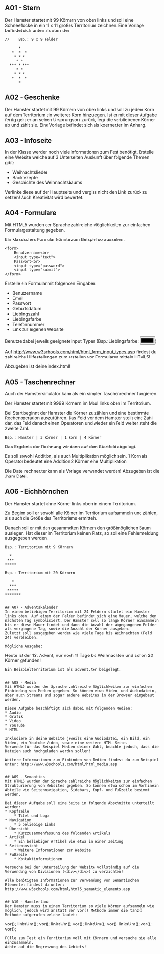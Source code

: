 ## A01 - Stern
Der Hamster startet mit 99 Körnern von oben links und soll eine Schneeflocke in ein 11 x 11 großes Territorium zeichnen.
Eine Vorlage befindet sich unten als stern.ter!
```
//    Bsp.: 9 x 9 Felder

      *       
   *  *  *    
    * * *     
     * *      
  *** * ***   
     * *      
    * * *     
   *  *  *    
      *
```


## A02 - Geschenke
Der Hamster startet mit 99 Körnern von oben links und soll zu jedem Korn auf dem Territorium ein weiteres Korn hinzulegen. Ist er mit dieser Aufgabe fertig geht er an seinen Ursprungsort zurück, legt die verbliebenen Körner ab und zählt sie.
Eine Vorlage befindet sich als koerner.ter im Anhang.


## A03 - Infoseite
In der Klasse werden noch viele Informationen zum Fest benötigt. Erstelle eine Website welche auf 3 Unterseiten Auskunft über folgende Themen gibt:

* Weihnachtslieder
* Backrezepte
* Geschichte des Weihnachtsbaums

Verlinke diese auf der Hauptseite und vergiss nicht den Link zurück zu setzen! Auch Kreativität wird bewertet.


## A04 - Formulare
Mit HTML5 wurden der Sprache zahlreiche Möglichkeiten zur einfachen Formulargestaltung gegeben.

Ein klassisches Formular könnte zum Beispiel so aussehen:
```
<form>
    Benutzername<br>
    <input type="text">
    Passwort<br>
    <input type="password">
    <input type="submit">
</form>
```
Erstelle ein Formular mit folgenden Eingaben:
* Benutzername
* Email
* Passwort
* Geburtsdatum
* Lieblingszahl
* Lieblingsfarbe
* Telefonnummer
* Link zur eigenen Website

Benutze dabei jeweils geeignete input Typen (Bsp.:Lieblingsfarbe: <input type="color">)

Auf http://www.w3schools.com/html/html_form_input_types.asp findest du zahlreiche Hilfestellungen zum erstellen von Formularen mittels HTML5!

Abzugeben ist deine index.html!


## A05 - Taschenrechner
Auch der Hamstersimulator kann als ein simpler Taschenrechner fungieren.

Der Hamster startet mit 9999 Körnern im Maul links oben im Territorium.

Bei Start beginnt der Hamster die Körner zu zählen und eine bestimmte Rechenoperation auszuführen.
Das Feld vor dem Hamster stellt eine Zahl dar, das Feld danach einen Operatoren und wieder ein Feld weiter steht die zweite Zahl.
```
Bsp.: Hamster | 3 Körner | 1 Korn | 4 Körner
```
Das Ergebnis der Rechnung wir dann auf dem Startfeld abgelegt.

Es soll sowohl Addition, als auch Multiplikation möglich sein.
1 Korn als Operator bedeutet eine Addition
2 Körner eine Multiplikation

Die Datei rechner.ter kann als Vorlage verwendet werden!
Abzugeben ist die .ham Datei.


## A06 - Eichhörnchen
Der Hamster startet ohne Körner links oben in einem Territorium. 

Zu Beginn soll er sowohl alle Körner im Territorium aufsammeln und zählen, als auch die Größe des Territoriums ermitteln. 

Danach soll er mit den gesammelten Körnern den größtmöglichen Baum auslegen. 
Hat dieser im Territorium keinen Platz, so soll eine Fehlermeldung ausgegeben werden.
```
Bsp.: Territorium mit 9 Körnern

  *
 ***
*****

Bsp.: Territorium mit 20 Körnern

   *
  ***
 *****
*******


## A07 - Adventskalender
In einem beliebigen Territorium mit 24 Feldern startet ein Hamster links oben. Auf einem der Felder befindet sich eine Mauer, welche den nächsten Tag symbolisiert. Der Hamster soll so lange Körner einsammeln bis er diese Mauer findet und dann die Anzahl der abgegangenen Felder als vergangene Tag, sowie die Anzahl der Körner ausgeben.
Zuletzt soll ausgegeben werden wie viele Tage bis Weihnachten (Feld 24) verbleiben.

Mögliche Ausgabe:
```
Heute ist der 13. Advent, nur noch 11 Tage bis Weihnachten und schon 20 Körner gefunden!
```
Ein Beispielterritorium ist als advent.ter beigelegt.


## A08 - Media
Mit HTML5 wurden der Sprache zahlreiche Möglichkeiten zur einfachen Einbindung von Medien gegeben. So können etwa Video- und Audiodatein, aber auch Streams und sogar andere Websites in der Browser eingebaut werden.

Diese Aufgabe beschäftigt sich dabei mit folgenden Medien:
* Audio
* Grafik
* Video
* YouTube
* HTML

Inkludiere in deine Website jeweils eine Audiodatei, ein Bild, ein Video, ein Youtube Video, sowie eine weitere HTML Seite.
Verwende für das Beispiel Medien deiner Wahl, beachte jedoch, dass die Dateien auch hochgeladen werden sollen!

Weitere Informationen zum Einbinden von Medien findest du zum Beispiel unter: http://www.w3schools.com/html/html_media.asp


## A09 - Semantics
Mit HTML5 wurden der Sprache zahlreiche Möglichkeiten zur einfachen Strukturierung von Websites gegeben. So können etwa schon im Vorhinein Abteile wie Seitennavigation, Sidebars, Kopf- und Fußzeile besimmt werden.

Bei dieser Aufgabe soll eine Seite in folgende Abschnitte unterteilt werden:
* Kopfzeile
    * Titel und Logo
* Navigation
    * 5 beliebige Links
* Übersicht
    * Kurzzusammenfassung des folgenden Artikels
* Artikel
    * Ein beliebiger Artikel wie etwa in einer Zeitung
* Seitenansicht
    * Weitere Informationen zur Website
* Fußzeile
    * Kontaktinformationen

Versuche bei der Unterteilung der Website vollständig auf die Verwendung von Divisionen (<div></div>) zu verzichten!

Alle benötigten Informationen zur Verwendung von Semantischen Elementen findest du unter: http://www.w3schools.com/html/html5_semantic_elements.asp


## A10 - Hamstertanz
Der Hamster muss in einem Territorium so viele Körner aufsammeln wie möglich, jedoch wird anstatt der vor() Methode immer die tanz() Methode aufgerufen welche lautet:
```
vor();
linksUm();
vor();
linksUm();
vor();
linksUm();
vor();
linksUm();
vor();
vor();
```
Fülle zum Test ein Territorium voll mit Körnern und versuche sie alle einzusammeln.
Achte auf die Begrenzung des Gebiets!

